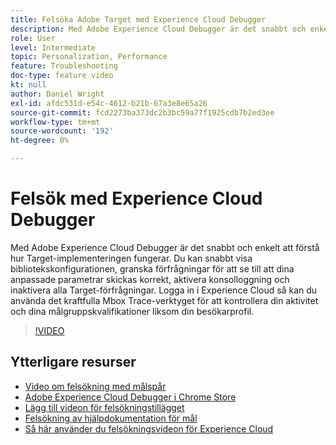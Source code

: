 ```yaml
---
title: Felsöka Adobe Target med Experience Cloud Debugger
description: Med Adobe Experience Cloud Debugger är det snabbt och enkelt att förstå hur Target-implementeringen fungerar. Du kan snabbt visa bibliotekskonfigurationen, granska förfrågningar för att se till att dina anpassade parametrar skickas korrekt, aktivera konsolloggning och inaktivera alla Target-förfrågningar. Logga in i Experience Cloud så kan du använda det kraftfulla Mbox Trace-verktyget för att kontrollera din aktivitet och dina målgruppskvalifikationer liksom din besökarprofil.
role: User
level: Intermediate
topic: Personalization, Performance
feature: Troubleshooting
doc-type: feature video
kt: null
author: Daniel Wright
exl-id: afdc531d-e54c-4612-b21b-67a3e8e65a26
source-git-commit: fcd2273ba373dc2b3bc59a77f1925cdb7b2ed3ee
workflow-type: tm+mt
source-wordcount: '192'
ht-degree: 0%

---
```


# Felsök med Experience Cloud Debugger

Med Adobe Experience Cloud Debugger är det snabbt och enkelt att förstå hur Target-implementeringen fungerar. Du kan snabbt visa bibliotekskonfigurationen, granska förfrågningar för att se till att dina anpassade parametrar skickas korrekt, aktivera konsolloggning och inaktivera alla Target-förfrågningar. Logga in i Experience Cloud så kan du använda det kraftfulla Mbox Trace-verktyget för att kontrollera din aktivitet och dina målgruppskvalifikationer liksom din besökarprofil.

>[!VIDEO](https://video.tv.adobe.com/v/23115/?quality=12)

## Ytterligare resurser

* [Video om felsökning med målspår](troubleshoot-with-target-traces.md)
* [Adobe Experience Cloud Debugger i Chrome Store](https://chrome.google.com/webstore/detail/adobe-experience-cloud-de/ocdmogmohccmeicdhlhhgepeaijenapj)
* [Lägg till videon för felsökningstillägget](https://experienceleague.adobe.com/docs/debugger-learn/tutorials/experience-cloud-debugger/add-the-extension.html?lang=sv-SE)
* [Felsökning av hjälpdokumentation för mål](https://experienceleague.adobe.com/docs/target/using/troubleshoot/troubleshooting-target.html?lang=sv-SE)
* [Så här använder du felsökningsvideon för Experience Cloud](https://experienceleague.adobe.com/docs/debugger-learn/tutorials/experience-cloud-debugger/use-the-experience-cloud-debugger.html?lang=sv-SE)
